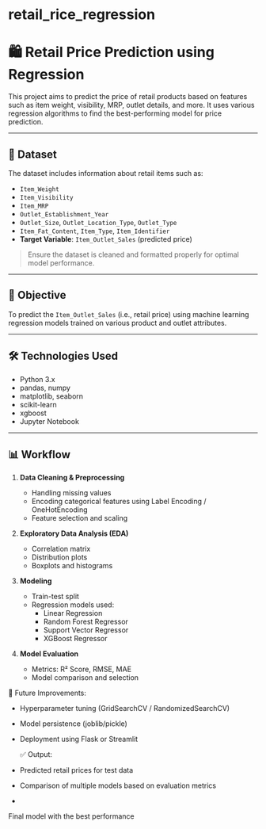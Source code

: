 # retail_rice_regression


# 🛍️ Retail Price Prediction using Regression

This project aims to predict the price of retail products based on features such as item weight, visibility, MRP, outlet details, and more. It uses various regression algorithms to find the best-performing model for price prediction.

---

## 🧾 Dataset

The dataset includes information about retail items such as:

- `Item_Weight`
- `Item_Visibility`
- `Item_MRP`
- `Outlet_Establishment_Year`
- `Outlet_Size`, `Outlet_Location_Type`, `Outlet_Type`
- `Item_Fat_Content`, `Item_Type`, `Item_Identifier`
- **Target Variable**: `Item_Outlet_Sales` (predicted price)

> Ensure the dataset is cleaned and formatted properly for optimal model performance.

---

## 🎯 Objective

To predict the `Item_Outlet_Sales` (i.e., retail price) using machine learning regression models trained on various product and outlet attributes.

---

## 🛠️ Technologies Used

- Python 3.x
- pandas, numpy
- matplotlib, seaborn
- scikit-learn
- xgboost
- Jupyter Notebook

---

## 📊 Workflow

1. **Data Cleaning & Preprocessing**
   - Handling missing values
   - Encoding categorical features using Label Encoding / OneHotEncoding
   - Feature selection and scaling

2. **Exploratory Data Analysis (EDA)**
   - Correlation matrix
   - Distribution plots
   - Boxplots and histograms

3. **Modeling**
   - Train-test split
   - Regression models used:
     - Linear Regression
     - Random Forest Regressor
     - Support Vector Regressor
     - XGBoost Regressor

4. **Model Evaluation**
   - Metrics: R² Score, RMSE, MAE
   - Model comparison and selection

📌 Future Improvements:

- Hyperparameter tuning (GridSearchCV / RandomizedSearchCV)

- Model persistence (joblib/pickle)

- Deployment using Flask or Streamlit


  ✅ Output:
  
- Predicted retail prices for test data

- Comparison of multiple models based on evaluation metrics

- 
Final model with the best performance

